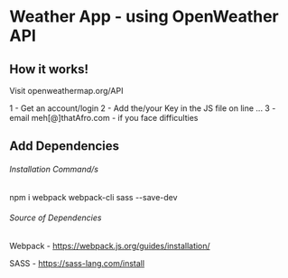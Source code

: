 # Weather App - using OpenWeather API

## How it works!

Visit openweathermap.org/API

1 - Get an account/login
2 - Add the/your Key in the JS file on line ...
3 - email meh[@]thatAfro.com - if you face difficulties

## Add Dependencies
###### Installation Command/s

npm i webpack webpack-cli sass --save-dev

###### Source of Dependencies

Webpack - https://webpack.js.org/guides/installation/

SASS - https://sass-lang.com/install
